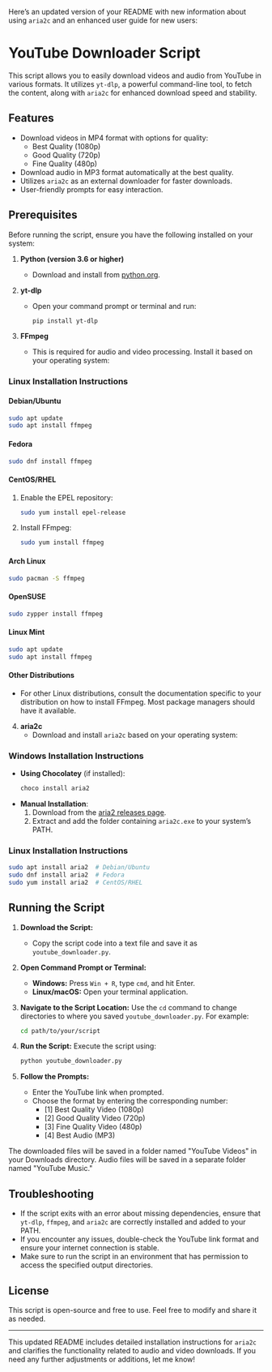 Here’s an updated version of your README with new information about using `aria2c` and an enhanced user guide for new users:

# YouTube Downloader Script

This script allows you to easily download videos and audio from YouTube in various formats. It utilizes `yt-dlp`, a powerful command-line tool, to fetch the content, along with `aria2c` for enhanced download speed and stability.

## Features

- Download videos in MP4 format with options for quality:
  - Best Quality (1080p)
  - Good Quality (720p)
  - Fine Quality (480p)
- Download audio in MP3 format automatically at the best quality.
- Utilizes `aria2c` as an external downloader for faster downloads.
- User-friendly prompts for easy interaction.

## Prerequisites

Before running the script, ensure you have the following installed on your system:

1. **Python (version 3.6 or higher)**
   - Download and install from [python.org](https://www.python.org/downloads/).

2. **yt-dlp**
   - Open your command prompt or terminal and run:
     ```bash
     pip install yt-dlp
     ```

3. **FFmpeg**
   - This is required for audio and video processing. Install it based on your operating system:

### Linux Installation Instructions

#### **Debian/Ubuntu**
```bash
sudo apt update
sudo apt install ffmpeg
```

#### **Fedora**
```bash
sudo dnf install ffmpeg
```

#### **CentOS/RHEL**
1. Enable the EPEL repository:
   ```bash
   sudo yum install epel-release
   ```
2. Install FFmpeg:
   ```bash
   sudo yum install ffmpeg
   ```

#### **Arch Linux**
```bash
sudo pacman -S ffmpeg
```

#### **OpenSUSE**
```bash
sudo zypper install ffmpeg
```

#### **Linux Mint**
```bash
sudo apt update
sudo apt install ffmpeg
```

#### **Other Distributions**
- For other Linux distributions, consult the documentation specific to your distribution on how to install FFmpeg. Most package managers should have it available.

4. **aria2c**
   - Download and install `aria2c` based on your operating system:

### Windows Installation Instructions
- **Using Chocolatey** (if installed):
  ```bash
  choco install aria2
  ```
- **Manual Installation**:
  1. Download from the [aria2 releases page](https://github.com/aria2/aria2/releases).
  2. Extract and add the folder containing `aria2c.exe` to your system’s PATH.

### Linux Installation Instructions
```bash
sudo apt install aria2  # Debian/Ubuntu
sudo dnf install aria2  # Fedora
sudo yum install aria2  # CentOS/RHEL
```

## Running the Script

1. **Download the Script:**
   - Copy the script code into a text file and save it as `youtube_downloader.py`.

2. **Open Command Prompt or Terminal:**
   - **Windows:** Press `Win + R`, type `cmd`, and hit Enter.
   - **Linux/macOS:** Open your terminal application.

3. **Navigate to the Script Location:**
   Use the `cd` command to change directories to where you saved `youtube_downloader.py`. For example:
   ```bash
   cd path/to/your/script
   ```

4. **Run the Script:**
   Execute the script using:
   ```bash
   python youtube_downloader.py
   ```

5. **Follow the Prompts:**
   - Enter the YouTube link when prompted.
   - Choose the format by entering the corresponding number:
     - [1] Best Quality Video (1080p)
     - [2] Good Quality Video (720p)
     - [3] Fine Quality Video (480p)
     - [4] Best Audio (MP3)

The downloaded files will be saved in a folder named "YouTube Videos" in your Downloads directory. Audio files will be saved in a separate folder named "YouTube Music."

## Troubleshooting

- If the script exits with an error about missing dependencies, ensure that `yt-dlp`, `ffmpeg`, and `aria2c` are correctly installed and added to your PATH.
- If you encounter any issues, double-check the YouTube link format and ensure your internet connection is stable.
- Make sure to run the script in an environment that has permission to access the specified output directories.

## License

This script is open-source and free to use. Feel free to modify and share it as needed.

---

This updated README includes detailed installation instructions for `aria2c` and clarifies the functionality related to audio and video downloads. If you need any further adjustments or additions, let me know!
